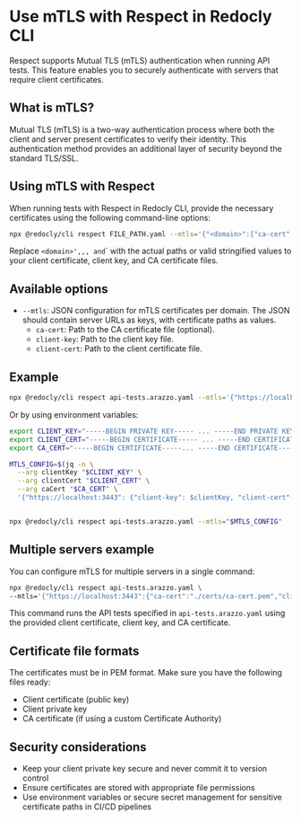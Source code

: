 # Use mTLS with Respect in Redocly CLI

Respect supports Mutual TLS (mTLS) authentication when running API tests.
This feature enables you to securely authenticate with servers that require client certificates.

## What is mTLS?

Mutual TLS (mTLS) is a two-way authentication process where both the client and server present certificates to verify their identity.
This authentication method provides an additional layer of security beyond the standard TLS/SSL.

## Using mTLS with Respect

When running tests with Respect in Redocly CLI, provide the necessary certificates using the following command-line options:

```bash
npx @redocly/cli respect FILE_PATH.yaml --mtls='{"<domain>":{"ca-cert":"<client-cert>","client-key":"<client-key>","client-cert":"<ca-cert>"}}'
```

Replace `<domain>',`<client-cert>`,`<client-key>`, and`<ca-cert>` with the actual paths or valid stringified values to your client certificate, client key, and CA certificate files.

## Available options

- `--mtls`: JSON configuration for mTLS certificates per domain. The JSON should contain server URLs as keys, with certificate paths as values.
  - `ca-cert`: Path to the CA certificate file (optional).
  - `client-key`: Path to the client key file.
  - `client-cert`: Path to the client certificate file.

## Example

```bash
npx @redocly/cli respect api-tests.arazzo.yaml --mtls='{"https://localhost:3443":{"ca-cert":"./certs/ca-cert.pem","client-key":"./certs/client-key.pem","client-cert":"./certs/client-cert.pem"}}'
```

Or by using environment variables:

```bash
export CLIENT_KEY="-----BEGIN PRIVATE KEY----- ... -----END PRIVATE KEY-----"
export CLIENT_CERT="-----BEGIN CERTIFICATE----- ... -----END CERTIFICATE-----"
export CA_CERT="-----BEGIN CERTIFICATE-----... -----END CERTIFICATE-----"

MTLS_CONFIG=$(jq -n \
  --arg clientKey "$CLIENT_KEY" \
  --arg clientCert "$CLIENT_CERT" \
  --arg caCert "$CA_CERT" \
  '{"https://localhost:3443": {"client-key": $clientKey, "client-cert": $clientCert, "ca-cert": $caCert}}')


npx @redocly/cli respect api-tests.arazzo.yaml --mtls="$MTLS_CONFIG"
```

## Multiple servers example

You can configure mTLS for multiple servers in a single command:

```bash
npx @redocly/cli respect api-tests.arazzo.yaml \
--mtls='{"https://localhost:3443":{"ca-cert":"./certs/ca-cert.pem","client-key":"./certs/client-key.pem","client-cert":"./certs/client-cert.pem"},"https://localhost:3543":{"ca-cert":"./certs-2/ca-cert.pem","client-key":"./certs-2/client-key.pem","client-cert":"./certs-2/client-cert.pem"}}'
```

This command runs the API tests specified in `api-tests.arazzo.yaml` using the provided client certificate, client key, and CA certificate.

## Certificate file formats

The certificates must be in PEM format.
Make sure you have the following files ready:
- Client certificate (public key)
- Client private key
- CA certificate (if using a custom Certificate Authority)

## Security considerations

- Keep your client private key secure and never commit it to version control
- Ensure certificates are stored with appropriate file permissions
- Use environment variables or secure secret management for sensitive certificate paths in CI/CD pipelines
